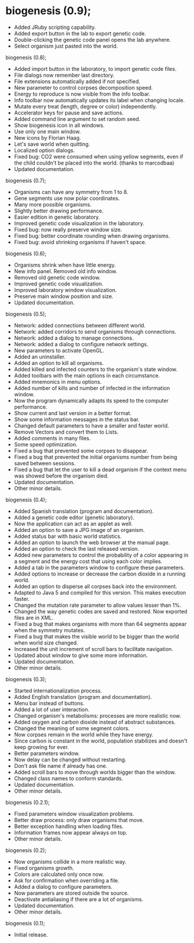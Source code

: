# biogenesis (0.9);

  * Added JRuby scripting capability.
  * Added export button in the lab to export genetic code.
  * Double-clicking the genetic code panel opens the lab anywhere.
  * Select organism just pasted into the world.

biogenesis (0.8);

  * Added import button in the laboratory, to import genetic code files.
  * File dialogs now remember last directory.
  * File extensions automatically added if not specified.
  * New parameter to control corpses decomposition speed.
  * Energy to reproduce is now visible from the info toolbar.
  * Info toolbar now automatically updates its label when changing locale.
  * Mutate every treat (length, degree or color) independently.
  * Accelerator keys for pause and save actions.
  * Added command line argument to set random seed.
  * Show biogenesis icon in all windows.
  * Use only one main window.
  * New icons by Florian Haag.
  * Let's save world when quitting.
  * Localized option dialogs.
  * Fixed bug: CO2 were consumed when using yellow segments, even if the child
    couldn't be placed into the world. (thanks to marcodbaa)
  * Updated documentation.

biogenesis (0.7);

  * Organisms can have any symmetry from 1 to 8.
  * Gene segments use now polar coordinates.
  * Many more possible organisms.
  * Slightly better drawing performance.
  * Easier edition in genetic laboratory.
  * Improved genetic code visualization in the laboratory.
  * Fixed bug: now really preserve window size.
  * Fixed bug: better coordinate rounding when drawing organisms.
  * Fixed bug: avoid shrinking organisms if haven't space.

biogenesis (0.6);

  * Organisms shrink when have little energy.
  * New info panel. Removed old info window.
  * Removed old genetic code window.
  * Improved genetic code visualization.
  * Improved laboratory window visualization.
  * Preserve main window position and size.
  * Updated documentation.

biogenesis (0.5);

  * Network: added connections between different world.
  * Network: added corridors to send organisms through connections.
  * Network: added a dialog to manage connections.
  * Network: added a dialog to configure network settings.
  * New parameters to activate OpenGL.
  * Added an uninstaller.
  * Added an option to kill all organisms.
  * Added killed and infected counters to the organism's state window.
  * Added toolbars with the main options in each circumstance.
  * Added mnemonics in menu options.
  * Added number of kills and number of infected in the information window.
  * Now the program dynamically adapts its speed to the computer performance.
  * Show current and last version in a better format.
  * Show some information messages in the status bar.
  * Changed default parameters to have a smaller and faster world.
  * Remove Vectors and convert them to Lists.
  * Added comments in many files.
  * Some speed optimization.
  * Fixed a bug that prevented some corpses to disappear.
  * Fixed a bug that prevented the initial organisms number from being saved
  between sessions.
  * Fixed a bug that let the user to kill a dead organism if the context menu
  was showed before the organism died.
  * Updated documentation.
  * Other minor details.

biogenesis (0.4);

  * Added Spanish translation (program and documentation).
  * Added a genetic code editor (genetic laboratory).
  * Now the application can act as an applet as well.
  * Added an option to save a JPG image of an organism.
  * Added status bar with basic world statistics.
  * Added an option to launch the web browser at the manual page.
  * Added an option to check the last released version.
  * Added new parameters to control the probability of a color appearing in a
  segment and the energy cost that using each color implies.
  * Added a tab in the parameters window to configure these parameters.
  * Added options to increase or decrease the carbon dioxide in a running world.
  * Added an option to disperse all corpses back into the environment.
  * Adapted to Java 5 and compiled for this version. This makes execution faster.
  * Changed the mutation rate parameter to allow values lesser than 1%.
  * Changed the way genetic codes are saved and restored. Now exported files are
  in XML.
  * Fixed a bug that makes organisms with more than 64 segments appear when the
  symmetry mutates.
  * Fixed a bug that makes the visible world to be bigger than the world when world
  size changed.
  * Increased the unit increment of scroll bars to facilitate navigation.
  * Updated about window to give some more information.
  * Updated documentation.
  * Other minor details.

biogenesis (0.3);

  * Started internationalization process.
  * Added English translation (program and documentation).
  * Menu bar instead of buttons.
  * Added a lot of user interaction.
  * Changed organism's metabolisms: processes are more realistic now.
  * Added oxygen and carbon dioxide instead of abstract substances.
  * Changed the meaning of some segment colors.
  * Now corpses remain in the world while they have energy.
  * Since carbon is constant in the world, population stabilizes and doesn't keep growing for ever.
  * Better parameters window.
  * Now delay can be changed without restarting.
  * Don't ask file name if already has one.
  * Added scroll bars to move through worlds bigger than the window.
  * Changed class names to conform standards.
  * Updated documentation.
  * Other minor details.

biogenesis (0.2.1);

  * Fixed parameters window visualization problems.
  * Better draw process: only draw organisms that move.
  * Better exception handling when loading files.
  * Information frames now appear always on top.
  * Other minor details.

biogenesis (0.2);

  * Now organisms collide in a more realistic way.
  * Fixed organisms growth.
  * Colors are calculated only once now.
  * Ask for confirmation when overriding a file.
  * Added a dialog to configure parameters.
  * Now parameters are stored outside the source.
  * Deactivate antialiasing if there are a lot of organisms.
  * Updated documentation.
  * Other minor details.

biogenesis (0.1);

  * Initial release.
